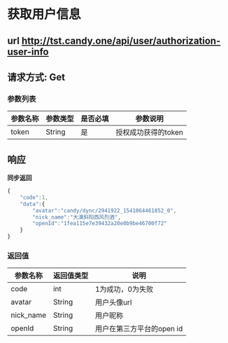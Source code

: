 # 获取用户信息

## url http://tst.candy.one/api/user/authorization-user-info

## 请求方式: Get



### 参数列表
| 参数名称         | 参数类型  | 是否必填 | 参数说明 |
| ---             | ----    | ----    | ----   |
| token          | String     | 是   | 授权成功获得的token |



## 响应

**同步返回**

```javascript
{
    "code":1,
    "data":{
        "avatar":"candy/dync/2941922_1541064461852_0",
        "nick_name":"大漠斜阳西风烈酒",
        "openId":"1fea115e7e39432a20e0b9be46700f72"
    }
}
```
### 返回值
| 参数名称         | 返回值类型  | 说明 |
| ---            | ----     | ----   |
| code          | int     | 1为成功，0为失败
| avatar          | String     | 用户头像url|
| nick_name          | String     | 用户昵称|
| openId          | String     | 用户在第三方平台的open id|



